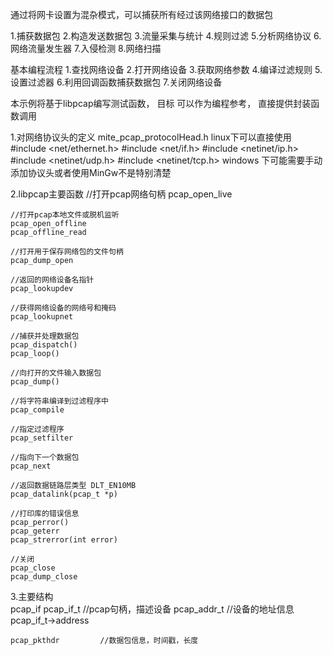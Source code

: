 
通过将网卡设置为混杂模式，可以捕获所有经过该网络接口的数据包

1.捕获数据包
2.构造发送数据包
3.流量采集与统计
4.规则过滤
5.分析网络协议
6.网络流量发生器
7.入侵检测
8.网络扫描


基本编程流程
1.查找网络设备
2.打开网络设备
3.获取网络参数
4.编译过滤规则
5.设置过滤器
6.利用回调函数捕获数据包
7.关闭网络设备

本示例将基于libpcap编写测试函数，
目标
可以作为编程参考，
直接提供封装函数调用


1.对网络协议头的定义
	mite_pcap_protocolHead.h
	linux下可以直接使用
	#include <net/ethernet.h>
	#include <net/if.h>
	#include <netinet/ip.h>
	#include <netinet/udp.h>
	#include <netinet/tcp.h>
	windows 下可能需要手动添加协议头或者使用MinGw不是特别清楚


2.libpcap主要函数
	//打开pcap网络句柄
	pcap_open_live

	//打开pcap本地文件或脱机监听
	pcap_open_offline
	pcap_offline_read

	//打开用于保存网络包的文件句柄
	pcap_dump_open

	//返回的网络设备名指针
	pcap_lookupdev

	//获得网络设备的网络号和掩码
	pcap_lookupnet

	//捕获并处理数据包
	pcap_dispatch()
	pcap_loop()

	//向打开的文件输入数据包
	pcap_dump()

	//将字符串编译到过滤程序中
	pcap_compile

	//指定过滤程序
	pcap_setfilter

	//指向下一个数据包
	pcap_next

	//返回数据链路层类型 DLT_EN10MB
	pcap_datalink(pcap_t *p)

	//打印库的错误信息
	pcap_perror()
	pcap_geterr
	pcap_strerror(int error)

	//关闭
	pcap_close
	pcap_dump_close

3.主要结构	
	pcap_if pcap_if_t	//pcap句柄，描述设备
	pcap_addr_t			//设备的地址信息 pcap_if_t->address

	pcap_pkthdr			//数据包信息，时间戳，长度






